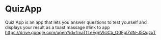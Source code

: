 # QuizApp
Quiz App is an app that lets you answer questions to test yourself and displays your result as a toast massage
#link to app 
https://drive.google.com/open?id=1maTfLeEgnVIslCb_O0FpIZdN-J5QqzxT
